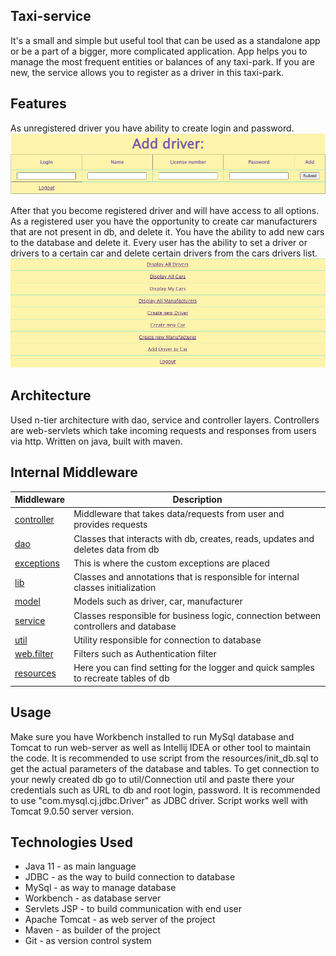 ## Taxi-service
It's a small and simple but useful tool that can be used as a standalone app or be a part of a bigger,
more complicated application. App helps you to manage the most frequent entities or balances of any taxi-park.
If you are new, the service allows you to register as a driver in this taxi-park.

## Features
As unregistered driver you have ability to create login and password.
<img src="https://github.com/VolodymyrBarik/taxi-service/blob/9e3e3f295e0cef60ce86bbe583fe9617636c178c/Screenshot_1.png">

After that you become registered 
driver and will have access to all options. As a registered user you have the opportunity 
to create car manufacturers that are not present in db, and delete it.
You have the ability to add new cars to the database and delete it.
Every user has the ability to set a driver or drivers to a certain car and delete certain
drivers from the cars drivers list.
<img src="https://github.com/VolodymyrBarik/taxi-service/blob/9e3e3f295e0cef60ce86bbe583fe9617636c178c/Screenshot_2.png">


## Architecture
Used n-tier architecture with dao, service and controller layers.
Controllers are web-servlets which take incoming requests and responses from users via http.
Written on java, built with maven.

## Internal Middleware
| Middleware                                                                                                                               | Description                                                                         |
|------------------------------------------------------------------------------------------------------------------------------------------|-------------------------------------------------------------------------------------|
| [controller](https://github.com/VolodymyrBarik/taxi-service/blob/35c7f69d6502d490ce9a1f21b7db00ede0d3d4e9/src/main/java/taxi/controller) | Middleware that takes data/requests from user and provides requests                 |
| [dao](https://github.com/VolodymyrBarik/taxi-service/blob/35c7f69d6502d490ce9a1f21b7db00ede0d3d4e9/src/main/java/taxi/dao)               | Classes that interacts with db, creates, reads, updates and deletes data from db    |
| [exceptions](https://github.com/VolodymyrBarik/taxi-service/blob/35c7f69d6502d490ce9a1f21b7db00ede0d3d4e9/src/main/java/taxi/exception)  | This is where the custom exceptions are placed                                      |
| [lib](https://github.com/VolodymyrBarik/taxi-service/blob/35c7f69d6502d490ce9a1f21b7db00ede0d3d4e9/src/main/java/taxi/lib)               | Classes and annotations that is responsible for internal classes initialization     |
| [model](https://github.com/VolodymyrBarik/taxi-service/blob/35c7f69d6502d490ce9a1f21b7db00ede0d3d4e9/src/main/java/taxi/model)           | Models such as driver, car, manufacturer                                            |
| [service](https://github.com/VolodymyrBarik/taxi-service/blob/35c7f69d6502d490ce9a1f21b7db00ede0d3d4e9/src/main/java/taxi/service)       | Classes responsible for business logic, connection between controllers and database |
| [util](https://github.com/VolodymyrBarik/taxi-service/blob/35c7f69d6502d490ce9a1f21b7db00ede0d3d4e9/src/main/java/taxi/util)             | Utility responsible for connection to database                                      |
| [web.filter](https://github.com/VolodymyrBarik/taxi-service/blob/35c7f69d6502d490ce9a1f21b7db00ede0d3d4e9/src/main/java/taxi/web/filter) | Filters such as Authentication filter                                               |
| [resources](https://github.com/VolodymyrBarik/taxi-service/blob/53e785fd0807e3a8a31e6c9d2d2deb4dea984d79/src/main/resources)             | Here you can find setting for the logger and quick samples to recreate tables of db |


## Usage
Make sure you have Workbench  installed to run MySql database and Tomcat to run web-server as well as 
Intellij IDEA or other tool to maintain the code.
It is recommended to use script from the resources/init_db.sql to get the actual 
parameters of the database and tables. To get connection to your newly created db
go to util/Connection util and paste there your credentials such as URL to db
and root login, password. It is recommended to use "com.mysql.cj.jdbc.Driver"
as JDBC driver. 
Script works well with Tomcat 9.0.50 server version.

## Technologies Used
* Java 11 - as main language
* JDBC - as the way to build connection to database
* MySql - as way to manage database
* Workbench - as database server
* Servlets JSP - to build communication with end user
* Apache Tomcat - as web server of the project
* Maven - as builder of the project
* Git - as version control system
